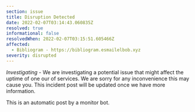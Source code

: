 ```yaml
---
section: issue
title: Disruption Detected
date: 2022-02-07T03:14:43.060835Z
resolved: true
informational: false
resolvedWhen: 2022-02-07T03:15:51.605466Z
affected:
  - Bibliogram - https://bibliogram.esmailelbob.xyz
severity: disrupted
---
```

*Investigating* - We are investigating a potential issue that might affect the uptime of one our of services. We are sorry for any inconvenience this may cause you. This incident post will be updated once we have more information.

This is an automatic post by a monitor bot.
        